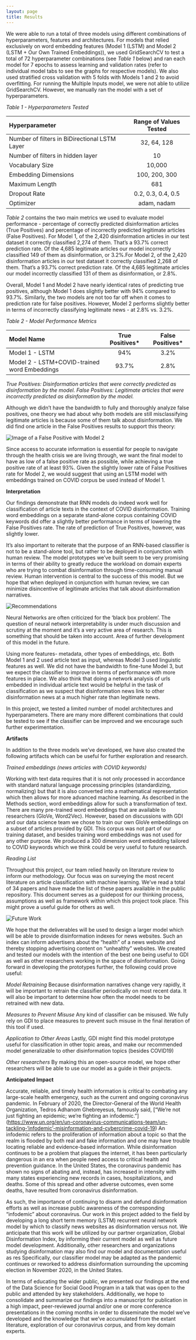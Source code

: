 ```yaml
---
layout: page
title: Results
---
```

We were able to run a total of three models using different combinations of hyperparameters, features and architectures. For models that relied exclusively on word embedding features (Model 1 (LSTM) and Model 2 (LSTM + Our Own Trained Embeddings)), we used GridSearchCV to test a total of 72 hyperparameter combinations (see *Table 1* below) and ran each model for 7 epochs to assess learning and validation rates (refer to individual model tabs to see the graphs for respective models). We also used stratified cross validation with 5 folds with Models 1 and 2 to avoid overfitting. For running the Multiple Inputs model, we were not able to utilize GridSearchCV. However, we manually ran the model with a set of hyperparameters. 

*Table 1 - Hyperparameters Tested*

| Hyperparameter | Range of Values Tested | 
| :----        |    :----:   |  
| Number of filters in BiDirectional LSTM Layer   |  32, 64, 128   |      
| Number of filters in hidden layer |     10    |         
| Vocabulary Size |   10,000      |         
| Embedding Dimensions |   100, 200, 300  |      
| Maximum Length|   681      |      
| Dropout Rate|   0.2, 0.3, 0.4, 0.5     |     
| Optimizer|   adam, nadam     | 

*Table 2* contains the two main metrics we used to evaluate model performance - percentage of correctly predicted disinformation articles (True Positives) and percentage of incorrectly predicted legitimate articles (False Positives). For Model 1, of the 2,420 disinformation articles in our test dataset it correctly classified 2,274 of them. That’s a 93.7% correct prediction rate. Of the 4,685 legitimate articles our model incorrectly classified 149 of them as disinformation, or 3.2%.For Model 2, of the 2,420 disinformation articles in our test dataset it correctly classified 2,268 of them. That’s a 93.7% correct prediction rate. Of the 4,685 legitimate articles our model incorrectly classified 131 of them as disinformation, or 2.8%. 

Overall, Model 1 and Model 2 have nearly identical rates of predicting true positives, although Model 1 does slightly better with 94% compared to 93.7%. Similarly, the two models are not too far off when it comes to prediction rate for false positives. However, Model 2 performs slightly better in terms of incorrectly classifying legitimate news - at 2.8% vs. 3.2%. 

*Table 2 - Model Performance Metrics*

| Model Name | True Positives* | False Positives* | 
| :----       |    :----:   |  :----: |
| Model 1 - LSTM   |  94%   |  3.2%   |      
| Model 2 - LSTM+COVID-trained word Embeddings|    93.7%   |  2.8%   |      

*True Positives: Disinformation articles that were correctly predicted as disinformation by the model.*
*False Positives: Legitimate articles that were incorrectly predicted as disinformation by the model.*

Although we didn’t have the bandwidth to fully and thoroughly analyze false positives, one theory we had about why both models are still misclassifying legitimate articles is because some of them talk about disinformation. We did find one article in the False Positives results to support this theory: 


![Image of a False Positive with Model 2](assets/img/false_positive.png)

Since access to accurate information is essential for people to navigate through the health crisis we are living through, we want the final model to have as low of a false positive rate as possible, while achieving a true positive rate of at least 93%. Given the slightly lower rate of False Positives rate for Model 2, we would suggest that using an LSTM model with embeddings trained on COVID corpus be used instead of Model 1.


**Interpretation**

Our findings demonstrate that RNN models do indeed work well for classification of article texts in the context of COVID disinformation. Training word embeddings on a separate stand-alone corpus containing COVID keywords did offer a slightly better performance in terms of lowering the False Positives rate. The rate of prediction of True Positives, however, was slightly lower. 

It’s also important to reiterate that the purpose of an RNN-based classifier  is not to be a stand-alone tool, but rather to be deployed in conjunction with human review. The model prototypes we’ve built seem to be very promising in terms of their ability to greatly reduce the workload on domain experts who are trying to combat disinformation through time-consuming manual review. Human intervention is central to the success of this model. But we hope that when deployed in conjunction with human review, we can minimize disincentive of legitimate articles that talk about disinformation narratives. 


![Recommendations](assets/img/recommendations.png)

Neural Networks are often criticized for the ‘black box problem’. The question of neural network interpretability is under much discussion and scrutiny at the moment and it’s a very active area of research. This is something that should be taken into account. Area of further development of this model in the future. 

Using more features- metadata, other types of embeddings, etc. Both Model 1 and 2 used article text as input, whereas Model 3 used linguistic features as well. We did not have the bandwidth to fine-tune Model 3, but we expect the classifier to improve in terms of performance with more features in place. We also think that doing a network analysis of urls embedded in individual article text would be helpful in the task of classification as we suspect that disinformation news link to other disinformation news at a much higher rate than legitimate news. 

In this project, we tested a limited number of model architectures and hyperparameters. There are many more different combinations that could be tested to see if the classifier can be improved and we encourage  such further experimentation. 

**Artifacts** 

In addition to the three models we’ve developed, we have also created the following artifacts which can be useful for further exploration and research. 

*Trained embeddings (news articles with COVID keywords)*

Working with text data requires that it is not only processed in accordance with standard natural language processing principles (standardizing, normalizing) but that it is also converted into a mathematical representation which then allows for more advanced machine learning. As described in the Methods section, word embeddings allow for such a transformation of text. There are many pre-trained word embeddings that are available to researchers (GloVe, Word2Vec). However, based on discussions with GDI and our data science team we chose to train our own GloVe embeddings on a subset of articles provided by GDI. This corpus was not part of our training dataset, and besides training word embeddings was not used for any other purpose. We produced a 300 dimension word embedding tailored to COVID keywords which we think could be very useful to future research. 


*Reading List*

Throughout this project, our team relied heavily on literature review to inform our methodology. Our focus was on surveying the most recent literature on article classification with machine learning. We’ve read a total of 34 papers and have made the list of these papers available in the public repository. This document serves as a guidepost for our thinking process, assumptions as well as framework within which this project took place. This might prove a useful guide for others as well. 


![Future Work](assets/img/future_work.png)

We hope that the deliverables will be used to design a larger model which will be able to provide disinformation indexes for news websites. Such an index can inform advertisers about the “health” of a news website and thereby stopping advertising content on “unhealthy” websites. We created and tested our models with the intention of the best one being useful to GDI as well as other researchers working in the space of disinformation. Going forward in developing the prototypes further, the following could prove useful: 


*Model Retraining*
Because disinformation narratives change very rapidly, it will be important to retrain the classifier periodically on most recent data. It will also be important to determine how often the model needs to be retrained with new data. 

*Measures to Prevent Misuse*
Any kind of classifier can be misused. We fully rely on GDI to place measures to prevent such misuse in the final iteration of this tool if used. 

*Application to Other Areas*
Lastly, GDI might find this model prototype useful for classification in other topic areas, and make our recommended model generalizable to other disinformation topics (besides COVID19) 

*Other researchers*
By making this an open-source model, we hope other researchers will be able to use our model as a guide in their projects. 


**Anticipated Impact**


Accurate, reliable, and timely health information is critical to combating any large-scale health emergency, such as the current and ongoing coronavirus pandemic. In February of 2020, the Director-General of the World Health Organization, Tedros Adhanom Ghebreyesus, famously said, [“We’re not just fighting an epidemic; we’re fighting an infodemic.”] (https://www.un.org/en/un-coronavirus-communications-team/un-tackling-‘infodemic’-misinformation-and-cybercrime-covid-19) An infodemic refers to the proliferation of information about a topic so that the realm is flooded by both real and fake information and one may have trouble locating reliable and evidence-based information. While disinformation continues to be a problem that plagues the internet, it has been particularly dangerous in an era when people need access to critical health and prevention guidance. In the United States, the coronavirus pandemic has shown no signs of abating and, instead, has increased in intensity with many states experiencing new records in cases, hospitalizations, and deaths. Some of this spread and other adverse outcomes, even some deaths, have resulted from coronavirus disinformation. 

As such, the importance of continuing to disarm and defund disinformation efforts as well as increase public awareness of the corresponding “infodemic” about coronavirus. Our work in this project added to the field by developing a long short term memory (LSTM) recurrent neural network model by which to classify news websites as disinformation versus not. We anticipate that this work will be utilized by our partner organization, Global Disinformation Index, by informing their current model as well as future model development. Additionally, other researchers and organizations studying disinformation may also find our model and documentation useful as res Specifically, our classifier model may be adapted as the pandemic continues or reworked to address disinformation surrounding the upcoming election in November 2020, in the United States.

In terms of educating the wider public, we presented our findings at the end of the Data Science for Social Good Program in a talk that was open to the public and attended by key stakeholders. Additionally, we hope to consolidate and summarize our findings into a manuscript for publication in a high impact, peer-reviewed journal and/or one or more conference presentations in the coming months in order to disseminate the model we’ve developed and the knowledge that we’ve accumulated from the extant literature, exploration of our coronavirus corpus, and from key domain experts.

